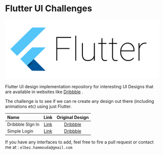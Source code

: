 # Flutter UI Challenges

![Flutter logo](img/Flutter.jpg)

Flutter UI design implementation repository for interesting UI Designs that
are available in websites like <a href="https://dribbble.com" target="_blank">Dribbble</a>
.

The challenge is to see if we can re create any design out there
(including animations etc) using just Flutter. 

| Name          | Link          | Original Design  |
|:-------------|:-------------:|:----------------:|
| Dribbble SIgn In | [Link](https://github.com/Timodz/Flutter-Ui-Challenges/tree/master/dribbble_signin) | [Dribbble](https://dribbble.com/shots/5303322-Dribbble-login-screen-redesign)            |
| Simple Login | [Link]() | [Dribbble](https://dribbble.com/shots/5086335-Login-Page)            |


If you have any interfaces to add, feel free to fire a pull request or contact me at : `elbez.hammouda@gmail.com`
